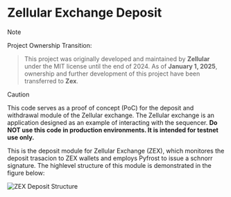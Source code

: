 
# Zellular Exchange Deposit

> [!NOTE]
Project Ownership Transition:
> This project was originally developed and maintained by **Zellular** under the MIT license until the end of 2024.
> As of **January 1, 2025**, ownership and further development of this project have been transferred to **Zex**.

> [!CAUTION]
> This code serves as a proof of concept (PoC) for the deposit and withdrawal module of the Zellular exchange. The Zellular exchange is an application designed as an example of interacting with the sequencer. **Do NOT use this code in production environments. It is intended for testnet use only.**


This is the deposit module for Zellular Exchange (ZEX), which monitores the deposit trasacion to ZEX wallets and employs Pyfrost to issue a schnorr signature. The highlevel structure of this module is demonstrated in the figure below:

![ZEX Deposit Structure](./imeges/zex-flow.png "Figure 1: ZEX Deposit Structure")
